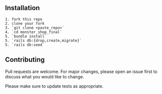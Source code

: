 ## Installation

```
1. fork this repo
2. clone your fork
3. `git clone <paste_repo>`
4. `cd monster_shop_final`
5. `bundle install`
5. `rails db:{drop,create,migrate}`
5. `rails db:seed`
```

## Contributing
Pull requests are welcome. For major changes, please open an issue first to discuss what you would like to change.

Please make sure to update tests as appropriate.
